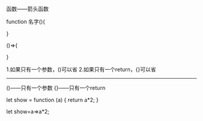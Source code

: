 函数——箭头函数

function 名字(){

}

()=>{

}

1.如果只有一个参数，()可以省
2.如果只有一个return，{}可以省

------------------------------------------------------------------------------

()——只有一个参数
{}——只有一个return

let show = function (a) {
  return a*2;
}

let show=a=>a*2;
